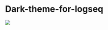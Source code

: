 # Dark-theme-for-logseq
![](https://github.com/dale502/Le-theme-logseq/blob/main/Xnip2021-02-02_22-39-47.jpg)
